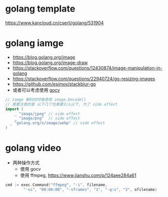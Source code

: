

# golang template

https://www.kancloud.cn/cserli/golang/531904



# golang iamge



* https://blog.golang.org/image
* https://blog.golang.org/image-draw
* https://stackoverflow.com/questions/12430874/image-manipulation-in-golang
* https://stackoverflow.com/questions/22940724/go-resizing-images
* https://github.com/esimov/stackblur-go
* 或者可以考虑使用 [gocv](https://gocv.io/)

```go
// iamge 解码的时候使用 image.Decode()
// 需要注意的是 以下几个包需要引入以下, 为了 side affect
import (
	_ "image/jpeg" // side effect
	_ "image/png"  // side effect
  _ "golang.org/x/image/webp" // side effect
)
```



# golang video

* 两种操作方式
  * 使用 gocv
  * 使用 ffmpeg, https://www.jianshu.com/p/124aee284a61

```go
cmd := exec.Command("ffmpeg", "-i", filename,
		"-ss", "00:00:00", "-vframes", "1", "-q:v", "2", ofilename)
```





